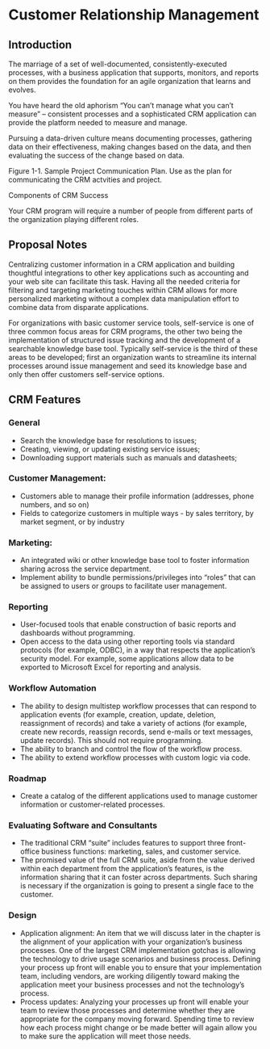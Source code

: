 # Customer Relationship Management

## Introduction

The marriage of a set of well-documented, consistently-executed processes, with a
business application that supports, monitors, and reports on them provides the
foundation for an agile organization that learns and evolves.

You have heard the old aphorism “You can’t manage what you can’t measure” – consistent processes and a sophisticated CRM application can provide the platform needed to measure and manage.

Pursuing a data-driven culture means documenting processes, gathering data on their effectiveness, making changes based on the data, and then evaluating the success of the change based on data.

Figure 1-1. Sample Project Communication Plan. Use as the plan for communicating the CRM actvities and project.

Components of CRM Success

Your CRM program will require a number of people from different parts of the organization playing different roles.

## Proposal Notes

Centralizing customer information in a CRM application and building thoughtful integrations to other key applications such as accounting and your web site can facilitate this task. Having all the needed criteria for filtering and targeting marketing touches within CRM allows for more personalized marketing without a complex data manipulation effort to combine data from disparate applications.

For organizations with basic customer service tools, self-service is one of three common focus areas for CRM programs, the other two being the implementation of structured issue tracking and the development of a searchable knowledge base tool. Typically self-service is the third of these areas to be developed; first an organization wants to streamline its internal processes around issue management and seed its knowledge base and only then offer customers self-service options.

## CRM Features

### General
- Search the knowledge base for resolutions to issues;
- Creating, viewing, or updating existing service issues;
- Downloading support materials such as manuals and datasheets;
### Customer Management:
- Customers able to manage their profile information (addresses, phone numbers, and so on)
- Fields to categorize customers in multiple ways - by sales territory, by market segment, or by industry
### Marketing:
- An integrated wiki or other knowledge base tool to foster information sharing across the service department.
- Implement ability to bundle permissions/privileges into “roles” that can be assigned to users or groups to facilitate user management.
### Reporting
- User-focused tools that enable construction of basic reports and dashboards without programming.
- Open access to the data using other reporting tools via standard protocols (for example, ODBC), in a way that respects the
application’s security model. For example, some applications allow data to be exported to Microsoft Excel for reporting and analysis.
### Workflow Automation
- The ability to design multistep workflow processes that can
respond to application events (for example, creation, update,
deletion, reassignment of records) and take a variety of actions (for
example, create new records, reassign records, send e-mails or text
messages, update records). This should not require programming.
- The ability to branch and control the flow of the workflow process.
- The ability to extend workflow processes with custom logic via
code.
### Roadmap
- Create a catalog of the different applications used to manage customer information or customer-related processes.
### Evaluating Software and Consultants
- The traditional CRM “suite” includes features to support three front-office business functions: marketing, sales, and customer service.
- The promised value of the full CRM suite, aside from the value derived within each department from the application’s features, is the information sharing that it can foster across departments. Such sharing is necessary if the organization is going to present a single face to the customer.
### Design
- Application alignment: An item that we will discuss later in the
chapter is the alignment of your application with your
organization’s business processes. One of the largest CRM
implementation gotchas is allowing the technology to drive usage
scenarios and business process. Defining your process up front will
enable you to ensure that your implementation team, including
vendors, are working diligently toward making the application
meet your business processes and not the technology’s process.
- Process updates: Analyzing your processes up front will enable your
team to review those processes and determine whether they are
appropriate for the company moving forward. Spending time to
review how each process might change or be made better will again
allow you to make sure the application will meet those needs.
